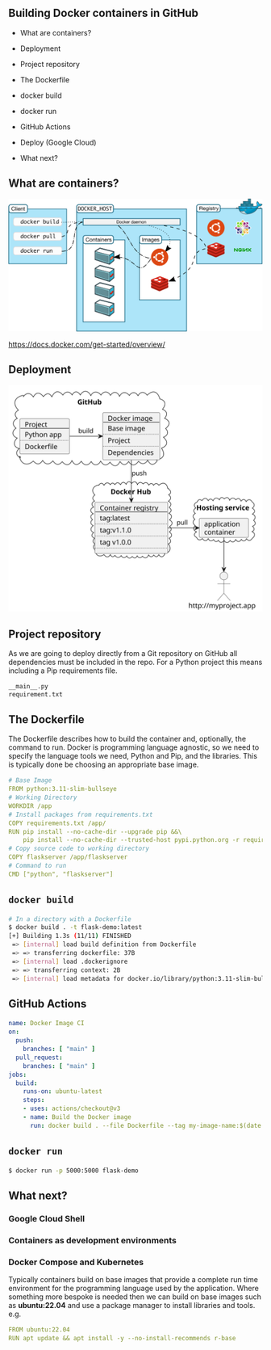 ## Building Docker containers in GitHub

* What are containers?

* Deployment

* Project repository

* The Dockerfile

* docker build

* docker run

* GitHub Actions

* Deploy (Google Cloud)

* What next?



## What are containers?

![](architecture.svg)

<https://docs.docker.com/get-started/overview/>



## Deployment

![](deployment.svg)



## Project repository

As we are going to deploy directly from a Git repository on GitHub all dependencies must be included in the repo.  For a Python project this means including a Pip requirements file.

```
__main__.py
requirement.txt
```


## The Dockerfile

The Dockerfile describes how to build the container and, optionally, the command to run. Docker is programming language agnostic, so we need to specify the language tools
we need, Python and Pip, and the libraries.  This is typically done be choosing an
appropriate base image.

```yaml
# Base Image
FROM python:3.11-slim-bullseye
# Working Directory
WORKDIR /app
# Install packages from requirements.txt
COPY requirements.txt /app/
RUN pip install --no-cache-dir --upgrade pip &&\
    pip install --no-cache-dir --trusted-host pypi.python.org -r requirements.txt
# Copy source code to working directory
COPY flaskserver /app/flaskserver
# Command to run
CMD ["python", "flaskserver"]
```




## ```docker build```

```sh
# In a directory with a Dockerfile
$ docker build . -t flask-demo:latest
[+] Building 1.3s (11/11) FINISHED                                                                                    
 => [internal] load build definition from Dockerfile                                                             0.0s
 => => transferring dockerfile: 37B                                                                              0.0s
 => [internal] load .dockerignore                                                                                0.0s
 => => transferring context: 2B                                                                                  0.0s
 => [internal] load metadata for docker.io/library/python:3.11-slim-bullseye                                     1.2s
```




## GitHub Actions

```yaml
name: Docker Image CI
on:
  push:
    branches: [ "main" ]
  pull_request:
    branches: [ "main" ]
jobs:
  build:
    runs-on: ubuntu-latest
    steps:
    - uses: actions/checkout@v3
    - name: Build the Docker image
      run: docker build . --file Dockerfile --tag my-image-name:$(date +%s)
```



## ```docker run```

```sh
$ docker run -p 5000:5000 flask-demo
```




## What next?

### Google Cloud Shell

### Containers as development environments

### Docker Compose and Kubernetes


Typically containers build on base images that provide a complete run time environment for the programming language used by the application. Where something more bespoke is needed then we can build on base images such as **ubuntu:22.04** and use a package manager to install libraries and tools. e.g.
```yaml
FROM ubuntu:22.04
RUN apt update && apt install -y --no-install-recommends r-base
```
